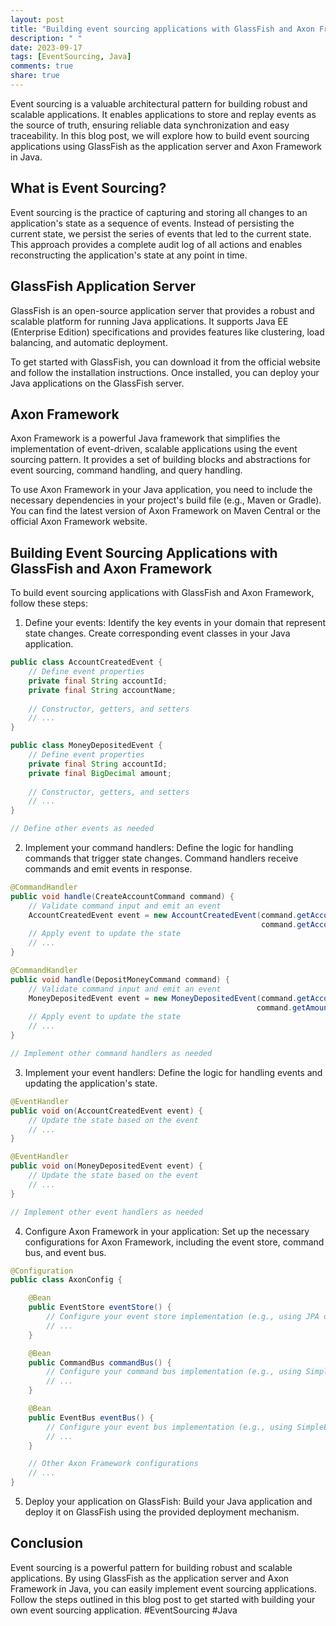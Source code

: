 ```yaml
---
layout: post
title: "Building event sourcing applications with GlassFish and Axon Framework in Java"
description: " "
date: 2023-09-17
tags: [EventSourcing, Java]
comments: true
share: true
---
```


Event sourcing is a valuable architectural pattern for building robust and scalable applications. It enables applications to store and replay events as the source of truth, ensuring reliable data synchronization and easy traceability. In this blog post, we will explore how to build event sourcing applications using GlassFish as the application server and Axon Framework in Java.

## What is Event Sourcing?

Event sourcing is the practice of capturing and storing all changes to an application's state as a sequence of events. Instead of persisting the current state, we persist the series of events that led to the current state. This approach provides a complete audit log of all actions and enables reconstructing the application's state at any point in time.

## GlassFish Application Server

GlassFish is an open-source application server that provides a robust and scalable platform for running Java applications. It supports Java EE (Enterprise Edition) specifications and provides features like clustering, load balancing, and automatic deployment.

To get started with GlassFish, you can download it from the official website and follow the installation instructions. Once installed, you can deploy your Java applications on the GlassFish server.

## Axon Framework

Axon Framework is a powerful Java framework that simplifies the implementation of event-driven, scalable applications using the event sourcing pattern. It provides a set of building blocks and abstractions for event sourcing, command handling, and query handling.

To use Axon Framework in your Java application, you need to include the necessary dependencies in your project's build file (e.g., Maven or Gradle). You can find the latest version of Axon Framework on Maven Central or the official Axon Framework website.

## Building Event Sourcing Applications with GlassFish and Axon Framework

To build event sourcing applications with GlassFish and Axon Framework, follow these steps:

1. Define your events: Identify the key events in your domain that represent state changes. Create corresponding event classes in your Java application.

```java
public class AccountCreatedEvent {
    // Define event properties
    private final String accountId;
    private final String accountName;
  
    // Constructor, getters, and setters
    // ...
}

public class MoneyDepositedEvent {
    // Define event properties
    private final String accountId;
    private final BigDecimal amount;
  
    // Constructor, getters, and setters
    // ...
}

// Define other events as needed
```

2. Implement your command handlers: Define the logic for handling commands that trigger state changes. Command handlers receive commands and emit events in response.

```java
@CommandHandler
public void handle(CreateAccountCommand command) {
    // Validate command input and emit an event
    AccountCreatedEvent event = new AccountCreatedEvent(command.getAccountId(),
                                                        command.getAccountName());
    // Apply event to update the state
    // ...
}

@CommandHandler
public void handle(DepositMoneyCommand command) {
    // Validate command input and emit an event
    MoneyDepositedEvent event = new MoneyDepositedEvent(command.getAccountId(),
                                                       command.getAmount());
    // Apply event to update the state
    // ...
}

// Implement other command handlers as needed
```

3. Implement your event handlers: Define the logic for handling events and updating the application's state.

```java
@EventHandler
public void on(AccountCreatedEvent event) {
    // Update the state based on the event
    // ...
}

@EventHandler
public void on(MoneyDepositedEvent event) {
    // Update the state based on the event
    // ...
}

// Implement other event handlers as needed
```

4. Configure Axon Framework in your application: Set up the necessary configurations for Axon Framework, including the event store, command bus, and event bus.

```java
@Configuration
public class AxonConfig {

    @Bean
    public EventStore eventStore() {
        // Configure your event store implementation (e.g., using JPA or MongoDB)
        // ...
    }

    @Bean
    public CommandBus commandBus() {
        // Configure your command bus implementation (e.g., using SimpleCommandBus)
        // ...
    }

    @Bean
    public EventBus eventBus() {
        // Configure your event bus implementation (e.g., using SimpleEventBus)
        // ...
    }

    // Other Axon Framework configurations
    // ...
}
```

5. Deploy your application on GlassFish: Build your Java application and deploy it on GlassFish using the provided deployment mechanism.

## Conclusion

Event sourcing is a powerful pattern for building robust and scalable applications. By using GlassFish as the application server and Axon Framework in Java, you can easily implement event sourcing applications. Follow the steps outlined in this blog post to get started with building your own event sourcing application. #EventSourcing #Java
